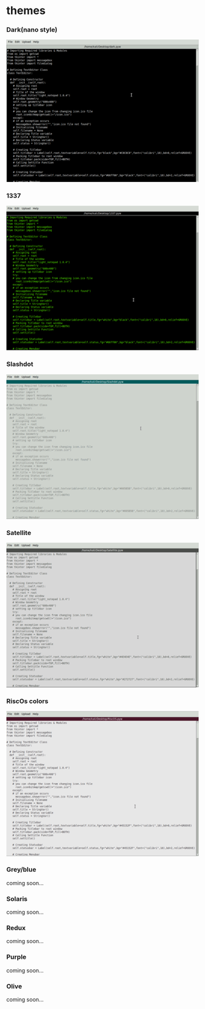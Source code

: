 # themes 
 
 ### Dark(nano style)
 
 <img src="https://github.com/Aydeniztr/light-notepad/blob/main/images/IMG_5646.jpeg?raw=true">
 
 ### 1337
 
 <img src="https://github.com/Aydeniztr/light-notepad/blob/main/images/IMG_5647.jpeg?raw=true">
 
 ### Slashdot
 
 <img src="https://github.com/Aydeniztr/light-notepad/blob/main/images/IMG_5644.jpeg?raw=true">
 
 ### Satellite
 
 <img src="https://github.com/Aydeniztr/light-notepad/blob/main/images/IMG_5648.jpeg?raw=true">
 
 ### RiscOs colors
  
 <img src="https://github.com/Aydeniztr/light-notepad/blob/main/images/IMG_5645.jpeg?raw=true">
 
 ### Grey/blue
 
 coming soon...
 
 ### Solaris
 
 coming soon...
 
 ### Redux
 
 coming soon...
 
 ### Purple
 
 coming soon...
 
 ### Olive
 
 coming soon...
